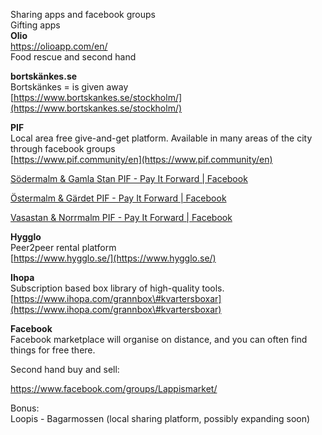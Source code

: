 Sharing apps and facebook groups  
Gifting apps  
**Olio**  
https://olioapp.com/en/  
Food rescue and second hand

**bortskänkes.se**  
Bortskänkes \= is given away  
[https://www.bortskankes.se/stockholm/](https://www.bortskankes.se/stockholm/) 

**PIF**  
Local area free give-and-get platform. Available in many areas of the city through facebook groups  
[https://www.pif.community/en](https://www.pif.community/en) 

[Södermalm & Gamla Stan PIF \- Pay It Forward | Facebook](https://www.facebook.com/groups/1877879222553199/)  

[Östermalm & Gärdet PIF \- Pay It Forward | Facebook](https://www.facebook.com/groups/ostermalmgardetpif/) 

[Vasastan & Norrmalm PIF \- Pay It Forward | Facebook](https://www.facebook.com/groups/vasastannorrmalmpif/) 

**Hygglo**  
Peer2peer rental platform  
[https://www.hygglo.se/](https://www.hygglo.se/) 

**Ihopa**  
Subscription based box library of high-quality tools.  
[https://www.ihopa.com/grannbox\#kvartersboxar](https://www.ihopa.com/grannbox\#kvartersboxar) 

**Facebook**  
Facebook marketplace will organise on distance, and you can often find things for free there.

Second hand buy and sell:

https://www.facebook.com/groups/Lappismarket/

Bonus:  
Loopis \- Bagarmossen (local sharing platform, possibly expanding soon)  
